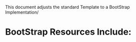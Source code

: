 This document adjusts the standard Template to a BootStrap Implementation/

# BootStrap Resources Include:

